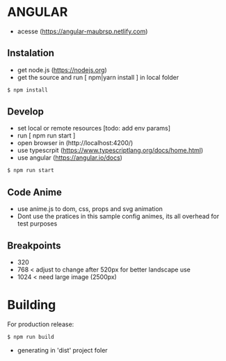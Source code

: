 # ANGULAR

- acesse (https://angular-maubrsp.netlify.com)

## Instalation

- get node.js (https://nodejs.org)
- get the source and run [ npm|yarn install ] in local folder

```sh
$ npm install
```

## Develop

- set local or remote resources [todo: add env params]
- run [ npm run start ]
- open browser in (http://localhost:4200/)
- use typescrpit (https://www.typescriptlang.org/docs/home.html)
- use angular (https://angular.io/docs)

```sh
$ npm run start
```

## Code Anime

- use anime.js to dom, css, props and svg animation
- Dont use the pratices in this sample config animes, its all overhead for test purposes

## Breakpoints

- 320
- 768 < adjust to change after 520px for better landscape use
- 1024 < need large image (2500px)

# Building

For production release:

```sh
$ npm run build
```

- generating in 'dist' project foler
